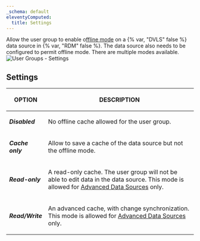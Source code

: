```yaml
---
_schema: default
eleventyComputed:
  title: Settings
---
```

Allow the user group to enable o[ffline mode](/rdm/windows/data-sources/offline-mode/) on a {% var, "DVLS" false %} data source in {% var, "RDM" false %}. The data source also needs to be configured to permit offline mode. There are multiple modes available. ![User Groups - Settings](https://cdnweb.devolutions.net/docs/DVLS6082_2024_2.png)

## Settings

<table><thead><tr><th><p><strong>OPTION</strong></p></th><th><p><strong>DESCRIPTION</strong></p></th></tr></thead><tbody><tr><td><p><em><strong>Disabled</strong></em></p></td><td><p>No offline cache allowed for the user group.</p></td></tr><tr><td><p><em><strong>Cache only</strong></em> </p></td><td><p>Allow to save a cache of the data source but not the offline mode.</p></td></tr><tr><td><p><em><strong>Read-only</strong></em></p></td><td><p>A read-only cache. The user group will not be able to edit data in the data source. This mode is allowed for <a href="https://docs.devolutions.net/rdm/windows/data-sources/data-sources-types/advanced-data-sources/">Advanced Data Sources</a> only.</p></td></tr><tr><td><p><em><strong>Read/Write</strong></em></p></td><td><p>An advanced cache, with change synchronization. This mode is allowed for <a href="https://docs.devolutions.net/rdm/windows/data-sources/data-sources-types/advanced-data-sources/">Advanced Data Sources</a> only.</p></td></tr></tbody></table>
